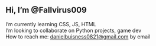 ## Hi, I’m @Fallvirus009
I’m currently learning CSS, JS, HTML </br>
I’m looking to collaborate on Python projects, game dev </br>
How to reach me: danielbuisness0821@gmail.com by email </br>

<!---
Fallvirus009/Fallvirus009 is a ✨ special ✨ repository because its `README.md` (this file) appears on your GitHub profile.
You can click the Preview link to take a look at your changes.
--->
